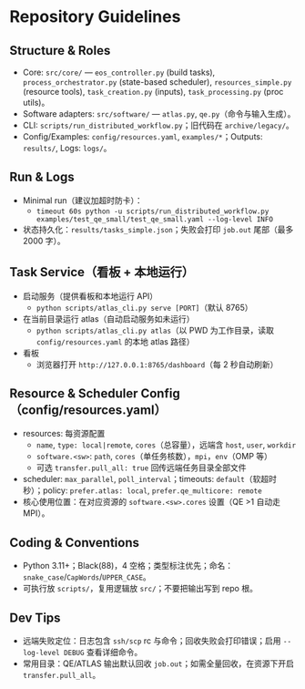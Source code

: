 # Repository Guidelines

## Structure & Roles
- Core: `src/core/` — `eos_controller.py` (build tasks), `process_orchestrator.py` (state-based scheduler), `resources_simple.py` (resource tools), `task_creation.py` (inputs), `task_processing.py` (proc utils)。
- Software adapters: `src/software/` — `atlas.py`, `qe.py`（命令与输入生成）。
- CLI: `scripts/run_distributed_workflow.py`；旧代码在 `archive/legacy/`。
- Config/Examples: `config/resources.yaml`, `examples/*`；Outputs: `results/`, Logs: `logs/`。

## Run & Logs
- Minimal run（建议加超时防卡）：
  - `timeout 60s python -u scripts/run_distributed_workflow.py examples/test_qe_small/test_qe_small.yaml --log-level INFO`
- 状态持久化：`results/tasks_simple.json`；失败会打印 `job.out` 尾部（最多 2000 字）。

## Task Service（看板 + 本地运行）
- 启动服务（提供看板和本地运行 API）
  - `python scripts/atlas_cli.py serve [PORT]`（默认 8765）
- 在当前目录运行 atlas（自动启动服务如未运行）
  - `python scripts/atlas_cli.py atlas`（以 PWD 为工作目录，读取 `config/resources.yaml` 的本地 atlas 路径）
- 看板
  - 浏览器打开 `http://127.0.0.1:8765/dashboard`（每 2 秒自动刷新）

## Resource & Scheduler Config（config/resources.yaml）
- resources: 每资源配置
  - `name`, `type: local|remote`, `cores`（总容量），远端含 `host`, `user`, `workdir`
  - `software.<sw>`: `path`, `cores`（单任务核数），`mpi`，`env`（OMP 等）
  - 可选 `transfer.pull_all: true` 回传远端任务目录全部文件
- scheduler: `max_parallel`, `poll_interval`；timeouts: `default`（软超时秒）；policy: `prefer.atlas: local`, `prefer.qe_multicore: remote`
- 核心使用位置：在对应资源的 `software.<sw>.cores` 设置（QE >1 自动走 MPI）。

## Coding & Conventions
- Python 3.11+；Black(88)，4 空格；类型标注优先；命名：`snake_case`/`CapWords`/`UPPER_CASE`。
- 可执行放 `scripts/`，复用逻辑放 `src/`；不要把输出写到 repo 根。

## Dev Tips
- 远端失败定位：日志包含 `ssh/scp` rc 与命令；回收失败会打印错误；启用 `--log-level DEBUG` 查看详细命令。
- 常用目录：QE/ATLAS 输出默认回收 `job.out`；如需全量回收，在资源下开启 `transfer.pull_all`。
